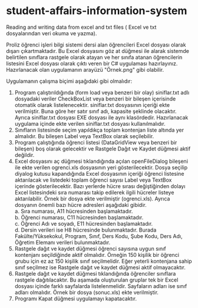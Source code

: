 # student-affairs-information-system
Reading and writing data from excel and txt files ( Excel ve txt dosyalarından veri okuma ve yazma).

Proliz öğrenci işleri bilgi sistemi dersi alan öğrencileri Excel dosyası olarak dışarı çıkartmaktadır. 
Bu Excel dosyasını göz at düğmesi ile alarak sistemde belirtilen sınıflara rastgele olarak atayan ve her sınıfa atanan öğrencilerin listesini Excel dosyası olarak çıktı veren bir C# uygulaması hazırlayınız.
Hazırlanacak olan uygulamanın arayüzü "Örnek.png" gibi olabilir.  

  
Uygulamanın çalışma biçimi aşağıdaki gibi olmalıdır:  
  
1.	Program çalıştırıldığında (form load veya benzeri bir  	olay)  	siniflar.txt  	adlı  	dosyadaki  veriler CheckBoxList veya benzeri bir bileşen içerisinde otomatik  	olarak  listelenecektir. 
 siniflar.txt dosyasının içeriği ekte verilmiştir. Buna göre her satır sınıf adı, kapasite şeklinde olacaktır. Ayrıca siniflar.txt dosyası EXE dosyası ile aynı klasördedir. Hazırlanacak  	uygulama  içinde  ekte  	verilen siniflar.txt dosyası kullanılmalıdır.  
2.	Sınıfların listesinde seçim yapıldıkça toplam kontenjan liste altında yer almalıdır. Bu bileşen Label veya TextBox olarak seçilebilir.  
3.	Program çalıştığında öğrenci listesi  (DataGridView veya benzeri bir bileşen) boş olarak gelecektir ve Rastgele Dağıt ve Kaydet düğmesi aktif değildir.  
4.	Excel dosyasını aç düğmesi tıklandığında açılan openFileDialog bileşeni ile ekte verilen ogrenci.xls dosyasının yeri gösterilecektir. Dosya seçilip diyalog kutusu kapandığında Excel dosyasının içeriği öğrenci listesine aktarılacak ve listedeki toplam öğrenci sayısı Label veya TextBox içerinde gösterilecektir. Bazı yerlerde hücre sırası değiştiğinden dolayı Excel listesindeki sıra numarası takip edilerek ilgili hücreler listeye aktarılabilir. Örnek bir dosya ekte verilmiştir (ogrenci.xls). Ayrıca dosyanın önemli bazı hücre adresleri aşağıdaki gibidir.  
a.	Sıra numarası, A11 hücresinden başlamaktadır.  
b.	Öğrenci numarası, C11 hücresinden başlamaktadır.  
c.	Öğrenci Adı ve soyadı, E11 hücresinden başlamaktadır.  
d.	Dersin verileri ise H8 hücresinde bulunmaktadır. Burada Fakülte/Yüksekokul, Program, Sınıf, Ders Kodu, Şube Kodu, Ders Adı, Öğretim Elemanı verileri bulunmaktadır.  
5.	Rastgele dağıt ve kaydet düğmesi öğrenci sayısına uygun sınıf kontenjanı seçildiğinde aktif olmalıdır. Örneğin 150 kişilik bir öğrenci grubu için ez az 150 kişilik sınıf seçilmelidir. Eğer yeterli kontenjana sahip sınıf seçilmez ise Rastgele dağıt ve kaydet düğmesi aktif olmayacaktır.  
6.	Rastgele dağıt ve kaydet düğmesi tıklandığında öğrenciler sınıflara rastgele dağıtılacaktır. Bu aşamada oluşturulan gruplar tek bir Excel dosyası içinde farklı sayfalarda listelenmelidir. Sayfaların adları ise sınıf adları olmalıdır. Örnek bir dosya (sonuc.xls) ekte verilmiştir.  
7.	Programı Kapat düğmesi uygulamayı kapatacaktır.  
